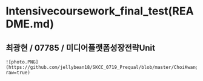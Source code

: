 # Intensivecoursework_final_test(README.md)
## 최광현 / 07785 / 미디어플랫폼성장전략Unit
```
![photo.PNG](https://github.com/jellybean18/SKCC_0719_Prequal/blob/master/ChoiKwangHyun.PNG?raw=true)
```

